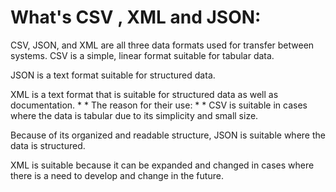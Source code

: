 # What's CSV , XML and JSON:
CSV, JSON, and XML are all three data formats used for transfer between systems.
CSV is a simple, linear format suitable for tabular data.

 JSON is a text format suitable for structured data.

XML is a text format that is suitable for structured data as well as documentation.
*
*
The reason for their use:
*
*
 CSV is suitable in cases where the data is tabular due to its simplicity and small size.

 Because of its organized and readable structure, JSON is suitable where the data is structured.

XML is suitable because it can be expanded and changed in cases where there is a need to develop and change in the future.
